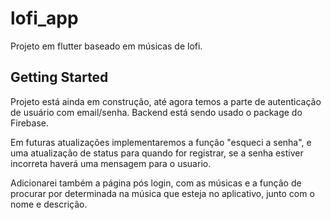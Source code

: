# lofi_app

Projeto em flutter baseado em músicas de lofi.

## Getting Started

Projeto está ainda em construção, até agora temos a parte de autenticação de usuário com email/senha. 
Backend está sendo usado o package do Firebase. 

Em futuras atualizações implementaremos a função "esqueci a senha", e uma atualização de status para quando for registrar, se a senha estiver incorreta haverá uma mensagem para o usuario.

Adicionarei também a página pós login, com as músicas e a função de procurar por determinada na música que esteja no aplicativo, junto com o nome e descrição.
